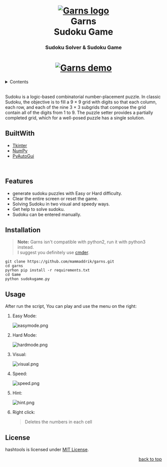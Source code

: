 <div id="top"></div>
<h1 align="center">
    <br>
    <a href="https://github.com/mammaddrik/garns"><img src="https://i.postimg.cc/rsrVBLmn/logo.png" alt="Garns logo"></a>
    <br>
    Garns <br>Sudoku Game
    <br>
</h1>

<h3 align="center">Sudoku Solver & Sudoku Game</h3>

<p align="center">
    <a href="https://github.com/mammaddrik/garns/releases">
</p>

<h1 align="center">
    <a href="https://github.com/mammaddrik/garns"><img src="https://i.postimg.cc/kXM7XRTC/demo.png" alt="Garns demo"></a>
</h1>

<details>
<summary>Contents</summary>

[Built With](#builtwith)<br>
[Features](#features)<br>
[Installation](#installation)<br>
[Usage](#usage)<br>
[License](#license)

</details>

<br>

Sudoku is a logic-based combinatorial number-placement puzzle. In classic Sudoku, the objective is to fill a 9 × 9 grid with digits so that each column, each row, and each of the nine 3 × 3 subgrids that compose the grid contain all of the digits from 1 to 9. The puzzle setter provides a partially completed grid, which for a well-posed puzzle has a single solution.


## BuiltWith
- [Tkinter](https://docs.python.org/3/library/tkinter.html)
- [NumPy](https://numpy.org/)
- [PyAutoGui](https://pyautogui.readthedocs.io/en/latest/)
<br>

## Features
- generate sudoku puzzles with Easy or Hard difficulty.
- Clear the entire screen or reset the game.
- Solving Sudoku in two visual and speedy ways.
- Get help to solve sudoku.
- Sudoku can be entered manually.

## Installation
> **Note:** Garns isn't compatible with python2, run it with python3 instead.<br>
> I suggest you definitely use [cmder](https://cmder.app/).

```
git clone https://github.com/mammaddrik/garns.git
cd garns
pyrhon pip install -r requirements.txt
cd Game
python sudokugame.py
```

## Usage
After run the script, You can play and use the menu on the right:<br>
1. Easy Mode:

    ![easymode.png](https://i.postimg.cc/gkZ2nSQW/easymode.png)

2. Hard Mode:

    ![hardmode.png](https://i.postimg.cc/VNQ82zkr/hardmode.png)

3. Visual:

    ![visual.png](https://i.postimg.cc/02kddSGr/visual.png)

4. Speed:

    ![speed.png](https://i.postimg.cc/XJgx4kcS/speed.png)
    
5. Hint:

    ![hint.png](https://i.postimg.cc/CLKS8F1k/hint.png)

6. Right click:
    >Deletes the numbers in each cell

## License
hashtools is licensed under [MIT License](https://github.com/mammaddrik/garns/blob/main/LICENSE).
<p align="right"><a href="#top">back to top</a></p>